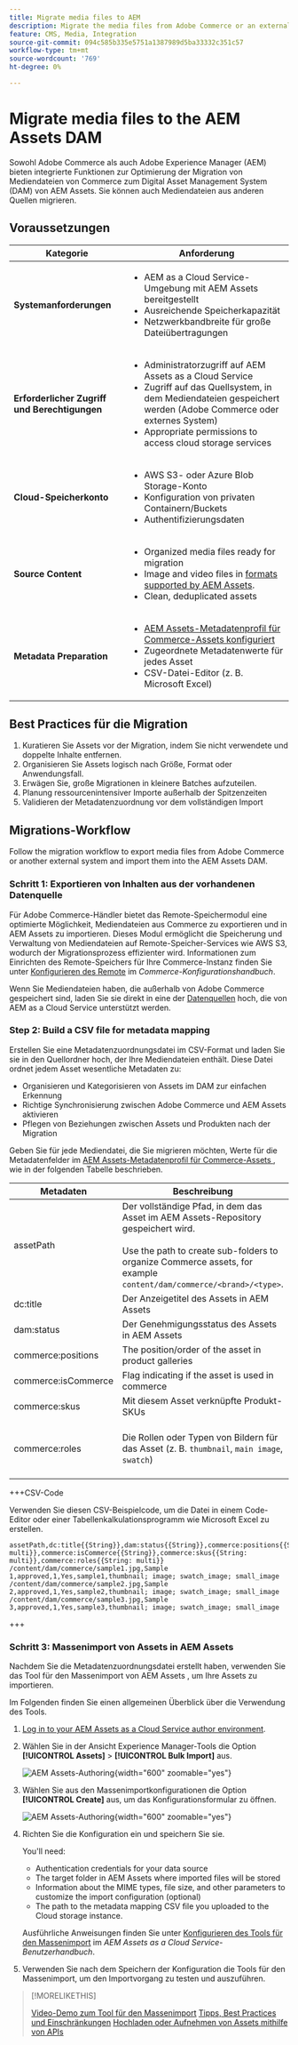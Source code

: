 ```yaml
---
title: Migrate media files to AEM
description: Migrate the media files from Adobe Commerce or an external source into the AEM Assets DAM.
feature: CMS, Media, Integration
source-git-commit: 094c585b335e5751a1387989d5ba33332c351c57
workflow-type: tm+mt
source-wordcount: '769'
ht-degree: 0%

---
```


# Migrate media files to the AEM Assets DAM

Sowohl Adobe Commerce als auch Adobe Experience Manager (AEM) bieten integrierte Funktionen zur Optimierung der Migration von Mediendateien von Commerce zum Digital Asset Management System (DAM) von AEM Assets. Sie können auch Mediendateien aus anderen Quellen migrieren.

## Voraussetzungen

| Kategorie | Anforderung |
|----------|-------------|
| **Systemanforderungen** | <ul><li>AEM as a Cloud Service-Umgebung mit AEM Assets bereitgestellt</li><li>Ausreichende Speicherkapazität</li><li>Netzwerkbandbreite für große Dateiübertragungen</li></ul> |
| **Erforderlicher Zugriff und Berechtigungen** | <ul><li>Administratorzugriff auf AEM Assets as a Cloud Service</li><li>Zugriff auf das Quellsystem, in dem Mediendateien gespeichert werden (Adobe Commerce oder externes System)</li><li>Appropriate permissions to access cloud storage services</li></ul> |
| **Cloud-Speicherkonto** | <ul><li>AWS S3- oder Azure Blob Storage-Konto</li><li>Konfiguration von privaten Containern/Buckets</li><li>Authentifizierungsdaten</li></ul> |
| **Source Content** | <ul><li>Organized media files ready for migration</li><li>Image and video files in <a href="https://experienceleague.adobe.com/en/docs/experience-manager-cloud-service/content/assets/file-format-support#image-formats">formats supported by AEM Assets</a>.</li><li>Clean, deduplicated assets</li></li> |
| **Metadata Preparation** | <ul><li><a href="https://experienceleague.adobe.com/en/docs/commerce-admin/content-design/aem-asset-management/getting-started/aem-assets-configure-aem">AEM Assets-Metadatenprofil für Commerce-Assets konfiguriert</a></li><li>Zugeordnete Metadatenwerte für jedes Asset</li><li>CSV-Datei-Editor (z. B. Microsoft Excel)</li></ul> |

## Best Practices für die Migration

1. Kuratieren Sie Assets vor der Migration, indem Sie nicht verwendete und doppelte Inhalte entfernen.
1. Organisieren Sie Assets logisch nach Größe, Format oder Anwendungsfall.
1. Erwägen Sie, große Migrationen in kleinere Batches aufzuteilen.
1. Planung ressourcenintensiver Importe außerhalb der Spitzenzeiten
1. Validieren der Metadatenzuordnung vor dem vollständigen Import

## Migrations-Workflow

Follow the migration workflow to export media files from Adobe Commerce or another external system and import them into the AEM Assets DAM.

### Schritt 1: Exportieren von Inhalten aus der vorhandenen Datenquelle

Für Adobe Commerce-Händler bietet das Remote-Speichermodul eine optimierte Möglichkeit, Mediendateien aus Commerce zu exportieren und in AEM Assets zu importieren. Dieses Modul ermöglicht die Speicherung und Verwaltung von Mediendateien auf Remote-Speicher-Services wie AWS S3, wodurch der Migrationsprozess effizienter wird. Informationen zum Einrichten des Remote-Speichers für Ihre Commerce-Instanz finden Sie unter [Konfigurieren des Remote](https://experienceleague.adobe.com/en/docs/commerce-operations/configuration-guide/storage/remote-storage/remote-storage-aws-s3) im *Commerce-Konfigurationshandbuch*.

Wenn Sie Mediendateien haben, die außerhalb von Adobe Commerce gespeichert sind, laden Sie sie direkt in eine der [Datenquellen](https://experienceleague.adobe.com/en/docs/experience-manager-cloud-service/content/assets/assets-view/bulk-import-assets-view#prerequisites) hoch, die von AEM as a Cloud Service unterstützt werden.

### Step 2: Build a CSV file for metadata mapping

Erstellen Sie eine Metadatenzuordnungsdatei im CSV-Format und laden Sie sie in den Quellordner hoch, der Ihre Mediendateien enthält. Diese Datei ordnet jedem Asset wesentliche Metadaten zu:

- Organisieren und Kategorisieren von Assets im DAM zur einfachen Erkennung
- Richtige Synchronisierung zwischen Adobe Commerce und AEM Assets aktivieren
- Pflegen von Beziehungen zwischen Assets und Produkten nach der Migration

Geben Sie für jede Mediendatei, die Sie migrieren möchten, Werte für die Metadatenfelder im [AEM Assets-Metadatenprofil für Commerce-Assets ](aem-assets-configure-aem.md), wie in der folgenden Tabelle beschrieben.

| Metadaten | Beschreibung | Wert |
|-------|-------------|--------|
| assetPath | Der vollständige Pfad, in dem das Asset im AEM Assets-Repository gespeichert wird.<br><br>Use the path to create sub-folders to organize Commerce assets, for example `content/dam/commerce/<brand>/<type>`. | `/content/dam/commerce/<sub-folder>/..<filename>` |
| dc:title | Der Anzeigetitel des Assets in AEM Assets | Zeichenfolgenwert (z. B. `Sample 1`) |
| dam:status | Der Genehmigungsstatus des Assets in AEM Assets | `approved` |
| commerce:positions | The position/order of the asset in product galleries | Numeric value (e.g., &quot;1&quot;) |
| commerce:isCommerce | Flag indicating if the asset is used in commerce | `Yes` |
| commerce:skus | Mit diesem Asset verknüpfte Produkt-SKUs | Zeichenfolgenwert (z. B. `sample1`) |
| commerce:roles | Die Rollen oder Typen von Bildern für das Asset (z. B. `thumbnail`, `main image`, `swatch`) | Mehrere Werte, durch Semikolons getrennt (z. B. „Miniaturansicht; Bild; Farbfeld_Bild; SMALL_IMAGE„) |

+++CSV-Code

Verwenden Sie diesen CSV-Beispielcode, um die Datei in einem Code-Editor oder einer Tabellenkalkulationsprogramm wie Microsoft Excel zu erstellen.

```csv
assetPath,dc:title{{String}},dam:status{{String}},commerce:positions{{String: multi}},commerce:isCommerce{{String}},commerce:skus{{String: multi}},commerce:roles{{String: multi}}
/content/dam/commerce/sample1.jpg,Sample 1,approved,1,Yes,sample1,thumbnail; image; swatch_image; small_image
/content/dam/commerce/sample2.jpg,Sample 2,approved,1,Yes,sample2,thumbnail; image; swatch_image; small_image
/content/dam/commerce/sample3.jpg,Sample 3,approved,1,Yes,sample3,thumbnail; image; swatch_image; small_image
```

+++

### Schritt 3: Massenimport von Assets in AEM Assets

Nachdem Sie die Metadatenzuordnungsdatei erstellt haben, verwenden Sie das Tool für den Massenimport von AEM Assets , um Ihre Assets zu importieren.

Im Folgenden finden Sie einen allgemeinen Überblick über die Verwendung des Tools.

1. [Log in to your AEM Assets as a Cloud Service author environment](https://experienceleague.adobe.com/en/docs/experience-manager-cloud-service/content/onboarding/journey/aem-users#login-aem).

1. Wählen Sie in der Ansicht Experience Manager-Tools die Option **[!UICONTROL Assets]** > **[!UICONTROL Bulk Import]** aus.

   ![AEM Assets-Authoring](./assets/aem-assets-bulk-import-selection.png){width="600" zoomable="yes"}

1. Wählen Sie aus den Massenimportkonfigurationen die Option **[!UICONTROL Create]** aus, um das Konfigurationsformular zu öffnen.

   ![AEM Assets-Authoring](./assets/aem-assets-bulk-import-configuration.png){width="600" zoomable="yes"}

1. Richten Sie die Konfiguration ein und speichern Sie sie.

   You&#39;ll need:

   - Authentication credentials for your data source
   - The target folder in AEM Assets where imported files will be stored
   - Information about the MIME types, file size, and other parameters to customize the import configuration (optional)
   - The path to the metadata mapping CSV file you uploaded to the Cloud storage instance.

   Ausführliche Anweisungen finden Sie unter [Konfigurieren des Tools für den Massenimport](https://experienceleague.adobe.com/en/docs/experience-manager-cloud-service/content/assets/manage/add-assets#configure-bulk-ingestor-tool) im *AEM Assets as a Cloud Service-Benutzerhandbuch*.

1. Verwenden Sie nach dem Speichern der Konfiguration die Tools für den Massenimport, um den Importvorgang zu testen und auszuführen.

>[!MORELIKETHIS]
>
>[Video-Demo zum Tool für den Massenimport](https://experienceleague.adobe.com/en/docs/experience-manager-cloud-service/content/assets/manage/add-assets#asset-bulk-ingestor)
>[Tipps, Best Practices und Einschränkungen](https://experienceleague.adobe.com/en/docs/experience-manager-cloud-service/content/assets/manage/add-assets#tips-limitations)
>[Hochladen oder Aufnehmen von Assets mithilfe von APIs](https://experienceleague.adobe.com/en/docs/experience-manager-cloud-service/content/assets/admin/developer-reference-material-apis#asset-upload)

